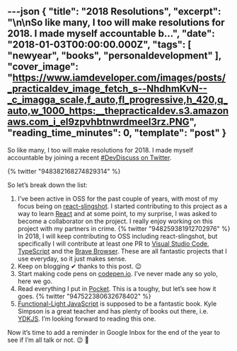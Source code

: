 ---json
{
  "title": "2018 Resolutions",
  "excerpt": "\n\nSo like many, I too will make resolutions for 2018. I made myself accountable b...",
  "date": "2018-01-03T00:00:00.000Z",
  "tags": [
    "newyear",
    "books",
    "personaldevelopment"
  ],
  "cover_image": "https://www.iamdeveloper.com/images/posts/_practicaldev_image_fetch_s--NhdhmKvN--_c_imagga_scale,f_auto,fl_progressive,h_420,q_auto,w_1000_https:__thepracticaldev.s3.amazonaws.com_i_el9zpvhbtnwrdmeel3rz.PNG",
  "reading_time_minutes": 0,
  "template": "post"
}
---

So like many, I too will make resolutions for 2018. I made myself accountable by joining a recent [#DevDiscuss on Twitter](https://twitter.com/ThePracticalDev/status/948373905181478913).


{% twitter "948382168274829314" %}

So let’s break down the list:

1. I’ve been active in OSS for the past couple of years, with most of my focus being on [react-slingshot](https://github.com/coryhouse/react-slingshot). I started contributing to this project as a way to learn [React](https://reactjs.org) and at some point, to my surprise, I was asked to become a collaborator on the project. I really enjoy working on this project with my partners in crime. {% twitter "948259381912702976" %} In 2018, I will keep contributing to OSS including react-slingshot, but specifically I will contribute at least one PR to [Visual Studio Code](https://github.com/Microsoft/vscode), [TypeScript](https://github.com/Microsoft/TypeScript) and the [Brave Browser](https://github.com/brave/browser-laptop). These are all fantastic projects that I use everyday, so it just makes sense.
2. Keep on blogging <span style="green">✔</span> thanks to this post. 😉
3. Start making code pens on [codepen.io](https://codepen.io). I’ve never made any so yolo, here we go.
4. Read everything I put in [Pocket](https://getpocket.com). This is a toughy, but let’s see how it goes. {% twitter "947522380632678402" %}
5. [Functional-Light JavaScript](https://leanpub.com/fljs) is supposed to be a fantastic book. Kyle Simpson is a great teacher and has plenty of books out there, i.e. [YDKJS](https://github.com/getify/You-Dont-Know-JS). I’m looking forward to reading this one.

Now it’s time to add a reminder in Google Inbox for the end of the year to see if I’m all talk or not. 😉 💪
